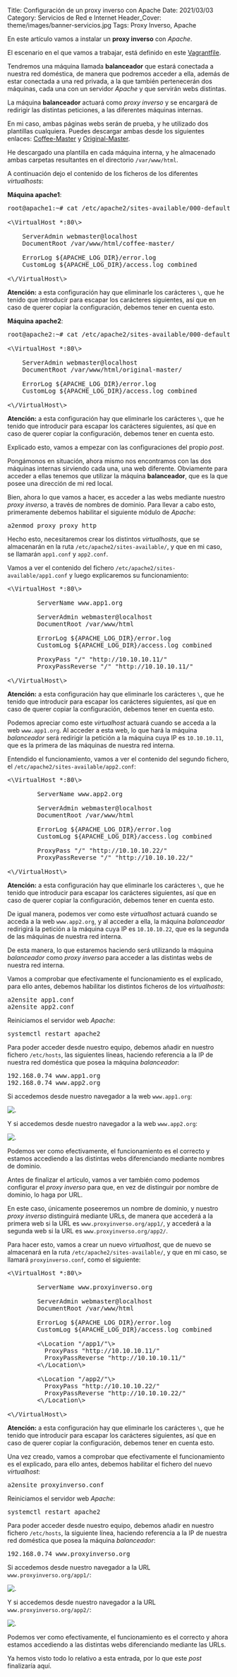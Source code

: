 Title: Configuración de un proxy inverso con Apache
Date: 2021/03/03
Category: Servicios de Red e Internet
Header_Cover: theme/images/banner-servicios.jpg
Tags: Proxy Inverso, Apache

En este artículo vamos a instalar un **proxy inverso** con *Apache*.

El escenario en el que vamos a trabajar, está definido en este [Vagrantfile](images/sri_Configuración_de_un_ProxyInverso_con_Apache/Vagrantfile.txt).

Tendremos una máquina llamada **balanceador** que estará conectada a nuestra red doméstica, de manera que podremos acceder a ella, además de estar conectada a una red privada, a la que también pertenecerán dos máquinas, cada una con un servidor *Apache* y que servirán webs distintas.

La máquina **balanceador** actuará como *proxy inverso* y se encargará de redirigir las distintas peticiones, a las diferentes máquinas internas.

En mi caso, ambas páginas webs serán de prueba, y he utilizado dos plantillas cualquiera. Puedes descargar ambas desde los siguientes enlaces: [Coffee-Master](https://themewagon.com/themes/free-coffee-shop-bootstrap-template/) y [Original-Master](https://themewagon.com/themes/free-bootstrap-blog-website-template/).

He descargado una plantilla en cada máquina interna, y he almacenado ambas carpetas resultantes en el directorio `/var/www/html`.

A continuación dejo el contenido de los ficheros de los diferentes *virtualhosts*:

**Máquina apache1**:

<pre>
root@apache1:~# cat /etc/apache2/sites-available/000-default.conf

<\VirtualHost *:80\>

	ServerAdmin webmaster@localhost
	DocumentRoot /var/www/html/coffee-master/

	ErrorLog ${APACHE_LOG_DIR}/error.log
	CustomLog ${APACHE_LOG_DIR}/access.log combined

<\/VirtualHost\>
</pre>

**Atención:** a esta configuración hay que eliminarle los carácteres `\`, que he tenido que introducir para escapar los carácteres siguientes, así que en caso de querer copiar la configuración, debemos tener en cuenta esto.

**Máquina apache2**:

<pre>
root@apache2:~# cat /etc/apache2/sites-available/000-default.conf

<\VirtualHost *:80\>

	ServerAdmin webmaster@localhost
	DocumentRoot /var/www/html/original-master/

	ErrorLog ${APACHE_LOG_DIR}/error.log
	CustomLog ${APACHE_LOG_DIR}/access.log combined

<\/VirtualHost\>
</pre>

**Atención:** a esta configuración hay que eliminarle los carácteres `\`, que he tenido que introducir para escapar los carácteres siguientes, así que en caso de querer copiar la configuración, debemos tener en cuenta esto.

Explicado esto, vamos a empezar con las configuraciones del propio *post*.

Pongámonos en situación, ahora mismo nos encontramos con las dos máquinas internas sirviendo cada una, una web diferente. Obviamente para acceder a ellas tenemos que utilizar la máquina **balanceador**, que es la que posee una dirección de mi red local.

Bien, ahora lo que vamos a hacer, es acceder a las webs mediante nuestro *proxy inverso*, a través de nombres de dominio. Para llevar a cabo esto, primeramente debemos habilitar el siguiente módulo de *Apache*:

<pre>
a2enmod proxy proxy_http
</pre>

Hecho esto, necesitaremos crear los distintos *virtualhosts*, que se almacenarán en la ruta `/etc/apache2/sites-available/`, y que en mi caso, se llamarán `app1.conf` y `app2.conf`.

Vamos a ver el contenido del fichero `/etc/apache2/sites-available/app1.conf` y luego explicaremos su funcionamiento:

<pre>
<\VirtualHost *:80\>

        ServerName www.app1.org

        ServerAdmin webmaster@localhost
        DocumentRoot /var/www/html

        ErrorLog ${APACHE_LOG_DIR}/error.log
        CustomLog ${APACHE_LOG_DIR}/access.log combined

        ProxyPass "/" "http://10.10.10.11/"
        ProxyPassReverse "/" "http://10.10.10.11/"

<\/VirtualHost\>
</pre>

**Atención:** a esta configuración hay que eliminarle los carácteres `\`, que he tenido que introducir para escapar los carácteres siguientes, así que en caso de querer copiar la configuración, debemos tener en cuenta esto.

Podemos apreciar como este *virtualhost* actuará cuando se acceda a la web `www.app1.org`. Al acceder a esta web, lo que hará la máquina *balanceador* será redirigir la petición a la máquina cuya IP es `10.10.10.11`, que es la primera de las máquinas de nuestra red interna.

Entendido el funcionamiento, vamos a ver el contenido del segundo fichero, el `/etc/apache2/sites-available/app2.conf`:

<pre>
<\VirtualHost *:80\>

        ServerName www.app2.org

        ServerAdmin webmaster@localhost
        DocumentRoot /var/www/html

        ErrorLog ${APACHE_LOG_DIR}/error.log
        CustomLog ${APACHE_LOG_DIR}/access.log combined

        ProxyPass "/" "http://10.10.10.22/"
        ProxyPassReverse "/" "http://10.10.10.22/"

<\/VirtualHost\>
</pre>

**Atención:** a esta configuración hay que eliminarle los carácteres `\`, que he tenido que introducir para escapar los carácteres siguientes, así que en caso de querer copiar la configuración, debemos tener en cuenta esto.

De igual manera, podemos ver como este *virtualhost* actuará cuando se acceda a la web `www.app2.org`, y al acceder a ella, la máquina *balanceador* redirigirá la petición a la máquina cuya IP es `10.10.10.22`, que es la segunda de las máquinas de nuestra red interna.

De esta manera, lo que estaremos haciendo será utilizando la máquina *balanceador* como *proxy inverso* para acceder a las distintas webs de nuestra red interna.

Vamos a comprobar que efectivamente el funcionamiento es el explicado, para ello antes, debemos habilitar los distintos ficheros de los *virtualhosts*:

<pre>
a2ensite app1.conf
a2ensite app2.conf
</pre>

Reiniciamos el servidor web *Apache*:

<pre>
systemctl restart apache2
</pre>

Para poder acceder desde nuestro equipo, debemos añadir en nuestro fichero `/etc/hosts`, las siguientes líneas, haciendo referencia a la IP de nuestra red doméstica que posea la máquina *balanceador*:

<pre>
192.168.0.74 www.app1.org
192.168.0.74 www.app2.org
</pre>

Si accedemos desde nuestro navegador a la web `www.app1.org`:

![.](images/sri_Configuración_de_un_ProxyInverso_con_Apache/web1.png)

Y si accedemos desde nuestro navegador a la web `www.app2.org`:

![.](images/sri_Configuración_de_un_ProxyInverso_con_Apache/web2.png)

Podemos ver como efectivamente, el funcionamiento es el correcto y estamos accediendo a las distintas webs diferenciando mediante nombres de dominio.

Antes de finalizar el artículo, vamos a ver también como podemos configurar el *proxy inverso* para que, en vez de distinguir por nombre de dominio, lo haga por URL.

En este caso, únicamente poseeremos un nombre de dominio, y nuestro *proxy inverso* distinguirá mediante URLs, de manera que accederá a la primera web si la URL es `www.proxyinverso.org/app1/`, y accederá a la segunda web si la URL es `www.proxyinverso.org/app2/`.

Para hacer esto, vamos a crear un nuevo *virtualhost*, que de nuevo se almacenará en la ruta `/etc/apache2/sites-available/`, y que en mi caso, se llamará `proxyinverso.conf`, como el siguiente:

<pre>
<\VirtualHost *:80\>

        ServerName www.proxyinverso.org

        ServerAdmin webmaster@localhost
        DocumentRoot /var/www/html

        ErrorLog ${APACHE_LOG_DIR}/error.log
        CustomLog ${APACHE_LOG_DIR}/access.log combined

        <\Location "/app1/"\>
          ProxyPass "http://10.10.10.11/"
          ProxyPassReverse "http://10.10.10.11/"
        <\/Location\>

        <\Location "/app2/"\>
          ProxyPass "http://10.10.10.22/"
          ProxyPassReverse "http://10.10.10.22/"
        <\/Location\>

<\/VirtualHost\>
</pre>

**Atención:** a esta configuración hay que eliminarle los carácteres `\`, que he tenido que introducir para escapar los carácteres siguientes, así que en caso de querer copiar la configuración, debemos tener en cuenta esto.

Una vez creado, vamos a comprobar que efectivamente el funcionamiento es el explicado, para ello antes, debemos habilitar el fichero del nuevo *virtualhost*:

<pre>
a2ensite proxyinverso.conf
</pre>

Reiniciamos el servidor web *Apache*:

<pre>
systemctl restart apache2
</pre>

Para poder acceder desde nuestro equipo, debemos añadir en nuestro fichero `/etc/hosts`, la siguiente línea, haciendo referencia a la IP de nuestra red doméstica que posea la máquina *balanceador*:

<pre>
192.168.0.74 www.proxyinverso.org
</pre>

Si accedemos desde nuestro navegador a la URL `www.proxyinverso.org/app1/`:

![.](images/sri_Configuración_de_un_ProxyInverso_con_Apache/web1.2.png)

Y si accedemos desde nuestro navegador a la URL `www.proxyinverso.org/app2/`:

![.](images/sri_Configuración_de_un_ProxyInverso_con_Apache/web2.2.png)

Podemos ver como efectivamente, el funcionamiento es el correcto y ahora estamos accediendo a las distintas webs diferenciando mediante las URLs.

Ya hemos visto todo lo relativo a esta entrada, por lo que este *post* finalizaría aquí.
